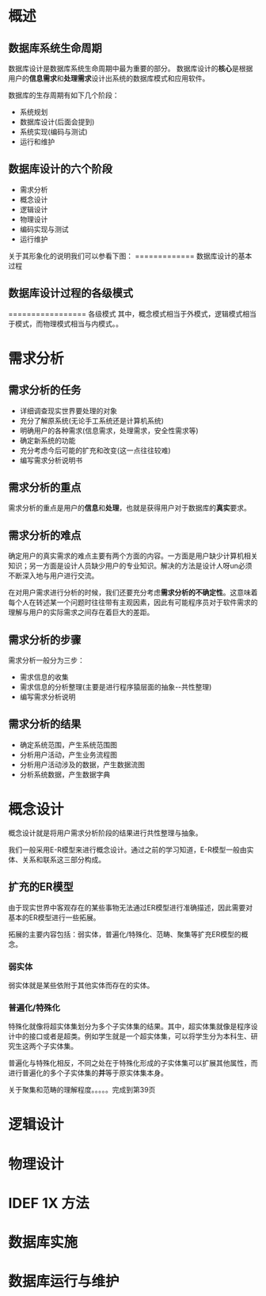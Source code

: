 # 概述
## 数据库系统生命周期
数据库设计是数据库系统生命周期中最为重要的部分。
数据库设计的**核心**是根据用户的**信息需求**和**处理需求**设计出系统的数据库模式和应用软件。

数据库的生存周期有如下几个阶段：
- 系统规划
- 数据库设计(后面会提到)
- 系统实现(编码与测试)
- 运行和维护

## 数据库设计的六个阶段
- 需求分析
- 概念设计
- 逻辑设计
- 物理设计
- 编码实现与测试
- 运行维护

关于其形象化的说明我们可以参看下图：
============= 数据库设计的基本过程

## 数据库设计过程的各级模式
================= 各级模式
其中，概念模式相当于外模式，逻辑模式相当于模式，而物理模式相当与内模式。。

# 需求分析
## 需求分析的任务
- 详细调查现实世界要处理的对象
- 充分了解原系统(无论手工系统还是计算机系统)
- 明确用户的各种需求(信息需求，处理需求，安全性需求等)
- 确定新系统的功能
- 充分考虑今后可能的扩充和改变(这一点往往较难)
- 编写需求分析说明书

## 需求分析的重点
需求分析的重点是用户的**信息**和**处理**，也就是获得用户对于数据库的**真实**要求。

## 需求分析的难点
确定用户的真实需求的难点主要有两个方面的内容。一方面是用户缺少计算机相关知识；另一方面是设计人员缺少用户的专业知识。解决的方法是设计人呀un必须不断深入地与用户进行交流。

在对用户需求进行分析的时候，我们还要充分考虑**需求分析的不确定性**。这意味着每个人在转述某一个问题时往往带有主观因素，因此有可能程序员对于软件需求的理解与用户的实际需求之间存在着巨大的差距。

## 需求分析的步骤
需求分析一般分为三步：
- 需求信息的收集
- 需求信息的分析整理(主要是进行程序猿层面的抽象--共性整理)
- 编写需求分析说明

## 需求分析的结果
- 确定系统范围，产生系统范围图
- 分析用户活动，产生业务流程图
- 分析用户活动涉及的数据，产生数据流图
- 分析系统数据，产生数据字典

# 概念设计
概念设计就是将用户需求分析阶段的结果进行共性整理与抽象。

我们一般采用E-R模型来进行概念设计。通过之前的学习知道，E-R模型一般由实体、关系和联系这三部分构成。

## 扩充的ER模型
由于现实世界中客观存在的某些事物无法通过ER模型进行准确描述，因此需要对基本的ER模型进行一些拓展。

拓展的主要内容包括：弱实体，普遍化/特殊化、范畴、聚集等扩充ER模型的概念。

### 弱实体
弱实体就是某些依附于其他实体而存在的实体。

### 普遍化/特殊化
特殊化就像将超实体集划分为多个子实体集的结果。其中，超实体集就像是程序设计中的接口或者是超类。例如学生就是一个超实体集，可以将学生分为本科生、研究生这两个子实体集。

普遍化与特殊化相反，不同之处在于特殊化形成的子实体集可以扩展其他属性，而进行普遍化的多个子实体集的**并**等于原实体集本身。

关于聚集和范畴的理解程度。。。。。完成到第39页


# 逻辑设计
# 物理设计
# IDEF 1X 方法
# 数据库实施
# 数据库运行与维护
